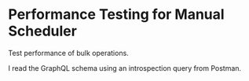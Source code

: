 # Performance Testing for Manual Scheduler

Test performance of bulk operations.

I read the GraphQL schema using an introspection query
from Postman.
